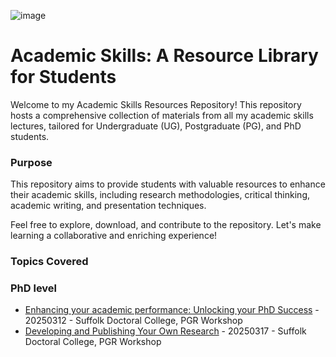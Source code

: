 ![image](https://github.com/user-attachments/assets/54508eb5-f1ba-41e4-83ff-98f7e21a984b)

# Academic Skills: A Resource Library for Students

Welcome to my Academic Skills Resources Repository! This repository hosts a comprehensive collection of materials from all my academic skills lectures, tailored for Undergraduate (UG), Postgraduate (PG), and PhD students.

### Purpose
This repository aims to provide students with valuable resources to enhance their academic skills, including research methodologies, critical thinking, academic writing, and presentation techniques.

Feel free to explore, download, and contribute to the repository. Let's make learning a collaborative and enriching experience!

### Topics Covered

### PhD level

- [Enhancing your academic performance: Unlocking your PhD Success](./20250312-PhD-AcademicPerformance/README.md) - 20250312 - Suffolk Doctoral College, PGR Workshop
- [Developing and Publishing Your Own Research](./20250317-PhD-Publishing/README.md) - 20250317 - Suffolk Doctoral College, PGR Workshop
